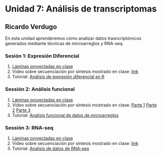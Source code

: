 # Unidad 7: Análisis de transcriptomas #
## Ricardo Verdugo ##

En esta unidad aprenderemos cómo analizar datos trasncriptómicos generados mediante técnicas de microarreglos y RNA-seq.

### Sesión 1: Expresión Diferencial ###

1. [Láminas proyectadas en clase](Sesion1_Analisis_expresion_diferencial_2019.pdf)
2. Video sobre secuenciación por síntesis mostrado en clase: [link](https://www.youtube.com/watch?v=0hXl1gv_dEo)
3. Tutorial: [Análisis de expresión diferencial en R](Tutorial_de_expresion_diferencial_en_R.md)

### Sessión 2: Análisis funcional ###
1. [Láminas proyectadas en clase](Sesion2_Analisis_funcional_RAV_2019.pdf)
2. Video sobre secuenciación por síntesis mostrado en clase: [Parte 1](https://youtu.be/KbbAK0YhRiM) [Parte 2](https://youtu.be/H7oC8fQMzbY) [Parte 3](https://youtu.be/RN6hn21oS68)
3. Tutorial: [Analisis funcional de datos de microarreglos](Tutorial_Analisis_funcional_de_datos_de_microarreglos.md)

### Sessión 3: RNA-seq ###
1. [Láminas proyectadas en clase](Sesion3_RNAseq.pdf)
2. Video sobre secuenciación por síntesis mostrado en clase: [link](https://youtu.be/bexfluMFNL4)
3. Tutorial: [Analisis de datos de RNA-seq](Tutorial_RNAseq.md)

